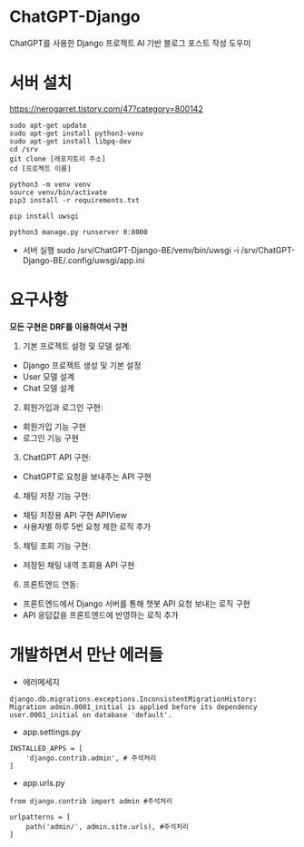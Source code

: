 # ChatGPT-Django
ChatGPT를 사용한 Django 프로젝트
AI 기반 블로그 포스트 작성 도우미

# 서버 설치
https://nerogarret.tistory.com/47?category=800142

```
sudo apt-get update
sudo apt-get install python3-venv
sudo apt-get install libpq-dev
cd /srv
git clone [레포지토리 주소]
cd [프로젝트 이름]

python3 -m venv venv
source venv/bin/activate
pip3 install -r requirements.txt

pip install uwsgi

python3 manage.py runserver 0:8000
```
- 서버 실행 
sudo /srv/ChatGPT-Django-BE/venv/bin/uwsgi -i /srv/ChatGPT-Django-BE/.config/uwsgi/app.ini
# 요구사항

**모든 구현은 DRF를 이용하여서 구현**

1. 기본 프로젝트 설정 및 모델 설계:
- Django 프로젝트 생성 및 기본 설정
- User 모델 설계
- Chat 모델 설계

2. 회원가입과 로그인 구현:
- 회원가입 기능 구현
- 로그인 기능 구현

3. ChatGPT API 구현:
- ChatGPT로 요청을 보내주는 API 구현

4. 채팅 저장 기능 구현:
- 채팅 저장용 API 구현 APIView
- 사용자별 하루 5번 요청 제한 로직 추가

5. 채팅 조회 기능 구현:
- 저장된 채팅 내역 조회용 API 구현

6. 프론트엔드 연동:
- 프론트엔드에서 Django 서버를 통해 챗봇 API 요청 보내는 로직 구현
- API 응답값을 프론트엔드에 반영하는 로직 추가

# 개발하면서 만난 에러들

- 에러메세지
```
django.db.migrations.exceptions.InconsistentMigrationHistory: Migration admin.0001_initial is applied before its dependency user.0001_initial on database 'default'.
```

- app.settings.py
```
INSTALLED_APPS = [
    'django.contrib.admin', # 주석처리
]
```

- app.urls.py
```
from django.contrib import admin #주석처리

urlpatterns = [
    path('admin/', admin.site.urls), #주석처리
]
```